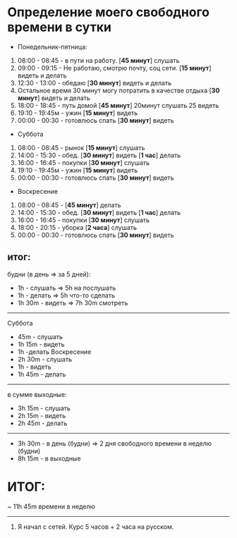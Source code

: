 # Определение моего свободного времени в сутки

- Понедельник-пятница:

1. 08:00 - 08:45 - в пути на работу. [**45 минут**] слушать
2. 09:00 - 09:15 - Не работаю, смотрю почту, соц сети. [**15 минут**] видеть и делать
3. 12:30 - 13:00 - обедаю [**30 минут**] видеть и делать
4. Остальное время 30 минут могу потратить в качестве отдыха [**30 минут**] видеть и делать
5. 18:00 - 18:45 - путь домой [**45 минут**] 20минут слушать 25 видеть
6. 19:10 - 19:45м - ужин [**15 минут**] видеть
7. 00:00 - 00:30 - готовлюсь спать [**30 минут**] видеть

- Суббота

1. 08:00 - 08:45 - рынок [**15 минут**] слушать
2. 14:00 - 15:30 - обед. [**30 минут**] видеть [**1 час**] делать
3. 16:00 - 16:45 - покупки [**30 минут**] слушать
4. 19:10 - 19:45м - ужин [**15 минут**] видеть
5. 00:00 - 00:30 - готовлюсь спать [**30 минут**] видеть

- Воскресение

1. 08:00 - 08:45 - [**45 минут**] делать
2. 14:00 - 15:30 - обед. [**30 минут**] видеть [**1 час**] делать
3. 16:00 - 16:45 - покупки [**30 минут**] слушать
4. 18:00 - 20:15 - уборка [**2 часа**] слушать
5. 00:00 - 00:30 - готовлюсь спать [**30 минут**] видеть

## итог:

будни (в день => за 5 дней):

- 1h - слушать => 5h на послушать
- 1h - делать => 5h что-то сделать
- 1h 30m - видеть => 7h 30m смотреть

---

Суббота

- 45m - слушать
- 1h 15m - видеть
- 1h -делать
  Воскресение
- 2h 30m - слушать
- 1h - видеть
- 1h 45m - делать

---

в сумме выходные:

- 3h 15m - слушать
- 2h 15m - видеть
- 2h 45m - делать

---

- 3h 30m - в день (будни) => 2 дня свободного времени в неделю (будни)
- 8h 15m - в выходные

# ИТОГ:

~ 11h 45m времени в неделю

---

1. Я начал с сетей. Курс 5 часов + 2 часа на русском.
